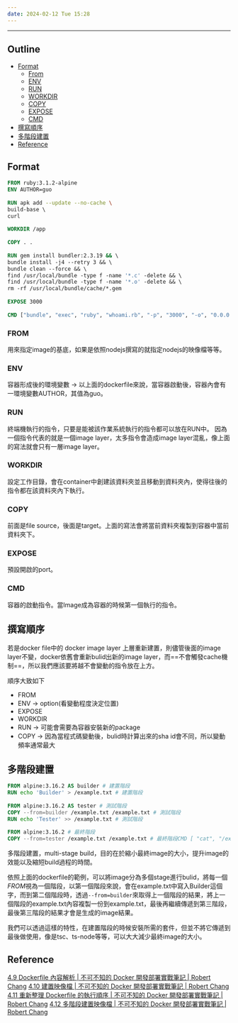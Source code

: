 ```yaml
---
date: 2024-02-12 Tue 15:28
---
```

---

## Outline
+ [Format](##Format)
	+ [From](###From)
	+ [ENV](###ENV) 
	+ [RUN](###RUN)
	+ [WORKDIR](###WORKDIR)
	+ [COPY](###COPY)
	+ [EXPOSE](###EXPOSE)
	+ [CMD](###CMD)
+ [撰寫順序](##撰寫順序)
+ [多階段建置](##多階段建置)
+ [Reference](##Reference)
## Format 

```dockerfile
FROM ruby:3.1.2-alpine  
ENV AUTHOR=guo
  
RUN apk add --update --no-cache \  
build-base \  
curl  
  
WORKDIR /app  
  
COPY . .  
  
RUN gem install bundler:2.3.19 && \  
bundle install -j4 --retry 3 && \  
bundle clean --force && \  
find /usr/local/bundle -type f -name '*.c' -delete && \  
find /usr/local/bundle -type f -name '*.o' -delete && \  
rm -rf /usr/local/bundle/cache/*.gem  
  
EXPOSE 3000  
  
CMD ["bundle", "exec", "ruby", "whoami.rb", "-p", "3000", "-o", "0.0.0.0"]
```

### FROM

用來指定image的基底，如果是依照nodejs撰寫的就指定nodejs的映像檔等等。

### ENV

容器形成後的環境變數 -> 以上面的dockerfile來說，當容器啟動後，容器內會有一環境變數AUTHOR，其值為guo。

### RUN

終端機執行的指令，只要是能被該作業系統執行的指令都可以放在RUN中。
因為一個指令代表的就是一個image layer，太多指令會造成image layer混亂，像上面的寫法就會只有一層image layer。

### WORKDIR

設定工作目錄，會在container中創建該資料夾並且移動到資料夾內，使得往後的指令都在該資料夾內下執行。

### COPY

前面是file source，後面是target。上面的寫法會將當前資料夾複製到容器中當前資料夾下。
### EXPOSE

預設開啟的port。

### CMD

容器的啟動指令。當Image成為容器的時候第一個執行的指令。

## 撰寫順序

若是docker file中的 docker image layer 上層重新建置，則儘管後面的image layer不變，docker依舊會重新bulid出新的image layer，而==不會觸發cache機制==，所以我們應該要將越不會變動的指令放在上方。

順序大致如下
+ FROM
+ ENV -> option(看變動程度決定位置)
+ EXPOSE
+ WORKDIR
+ RUN  -> 可能會需要為容器安裝新的package
+ COPY -> 因為當程式碼變動後，bulid時計算出來的sha id會不同，所以變動頻率通常最大


## 多階段建置

```dockerfile
FROM alpine:3.16.2 AS builder # 建置階段  
RUN echo 'Builder' > /example.txt # 建置階段  
  
FROM alpine:3.16.2 AS tester # 測試階段  
COPY --from=builder /example.txt /example.txt # 測試階段  
RUN echo 'Tester' >> /example.txt # 測試階段  
  
FROM alpine:3.16.2 # 最終階段  
COPY --from=tester /example.txt /example.txt # 最終階段CMD [ "cat", "/example.txt" ] # 最終階段
```

多階段建置，multi-stage build，目的在於縮小最終image的大小，提升image的效能以及縮短build過程的時間。

依照上面的dockerfile的範例，可以將image分為多個stage進行bulid，將每一個*FROM*視為一個階段，以第一個階段來說，會在example.txt中寫入Builder這個字，而到第二個階段時，透過`--from=builder`來取得上一個階段的結果，將上一個階段的example.txt內容複製一份到example.txt，最後再繼續傳遞到第三階段，最後第三階段的結果才會是生成的image結果。

我們可以透過這樣的特性，在建置階段的時候安裝所需的套件，但並不將它傳遞到最後做使用，像是tsc、ts-node等等，可以大大減少最終image的大小。



## Reference

[4.9 Dockerfile 內容解析 | 不可不知的 Docker 開發部署實戰筆記 | Robert Chang](https://docker.robertchang.me/images/explain-dockerfile)
[4.10 建置映像檔 | 不可不知的 Docker 開發部署實戰筆記 | Robert Chang](https://docker.robertchang.me/images/building)
[4.11 重新整理 Dockerfile 的執行順序 | 不可不知的 Docker 開發部署實戰筆記 | Robert Chang](https://docker.robertchang.me/images/reorder-dockerfile)
[4.12 多階段建置映像檔 | 不可不知的 Docker 開發部署實戰筆記 | Robert Chang](https://docker.robertchang.me/images/multiple-building)
